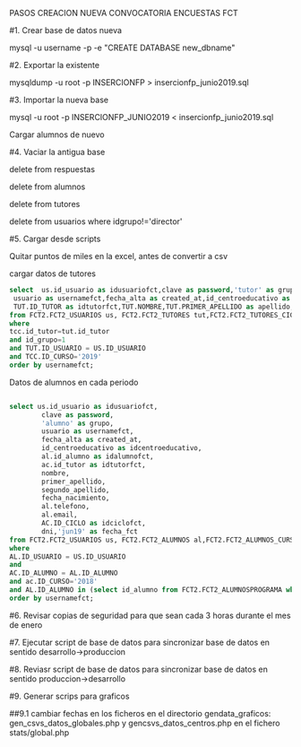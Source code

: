 PASOS CREACION NUEVA CONVOCATORIA ENCUESTAS FCT

#1. Crear base de datos nueva

mysql -u username -p -e "CREATE DATABASE new_dbname"

#2. Exportar la existente

mysqldump -u root -p INSERCIONFP > insercionfp_junio2019.sql

#3. Importar la nueva base

mysql -u root -p INSERCIONFP_JUNIO2019  < insercionfp_junio2019.sql

Cargar alumnos de nuevo

#4. Vaciar la antigua base

delete from respuestas

delete from alumnos

delete from tutores

delete from usuarios where idgrupo!='director'

#5. Cargar desde scripts

Quitar puntos de miles en la excel, antes de convertir a csv

cargar datos de tutores

```sql
select  us.id_usuario as idusuariofct,clave as password,'tutor' as grupo,
 usuario as usernamefct,fecha_alta as created_at,id_centroeducativo as idcentroeducativo,
 TUT.ID_TUTOR as idtutorfct,TUT.NOMBRE,TUT.PRIMER_APELLIDO as apellido,TCC.ID_CICLO as idciclofct,tut.dni
from FCT2.FCT2_USUARIOS us, FCT2.FCT2_TUTORES tut,FCT2.FCT2_TUTORES_CICLO_CURSO tcc
where
tcc.id_tutor=tut.id_tutor
and id_grupo=1
and TUT.ID_USUARIO = US.ID_USUARIO
and TCC.ID_CURSO='2019'
order by usernamefct;  

```

Datos de alumnos en cada periodo


```sql

select us.id_usuario as idusuariofct,
        clave as password,
        'alumno' as grupo,
        usuario as usernamefct,
        fecha_alta as created_at,
        id_centroeducativo as idcentroeducativo,
        al.id_alumno as idalumnofct,
        ac.id_tutor as idtutorfct,
        nombre,
        primer_apellido,
        segundo_apellido,
        fecha_nacimiento,
        al.telefono,
        al.email,
        AC.ID_CICLO as idciclofct,
        dni,'jun19' as fecha_fct
from FCT2.FCT2_USUARIOS us, FCT2.FCT2_ALUMNOS al,FCT2.FCT2_ALUMNOS_CURSO ac
where
AL.ID_USUARIO = US.ID_USUARIO
and
AC.ID_ALUMNO = AL.ID_ALUMNO
and ac.ID_CURSO='2018'
and AL.ID_ALUMNO in (select id_alumno from FCT2.FCT2_ALUMNOSPROGRAMA where fecha_fin between '01/07/2018' and '31/01/2019' and id_calificacion=1)
order by usernamefct;

```

#6. Revisar copias de seguridad para que sean cada 3 horas durante el mes de enero

#7. Ejecutar script de base de datos para sincronizar base de datos en sentido desarrollo->produccion

#8. Reviasr script de base de datos para sincronizar base de datos en sentido produccion->desarrollo

#9. Generar scrips para graficos

##9.1 cambiar fechas en los ficheros 
		en el directorio gendata_graficos: gen_csvs_datos_globales.php y gencsvs_datos_centros.php
		en el fichero stats/global.php





